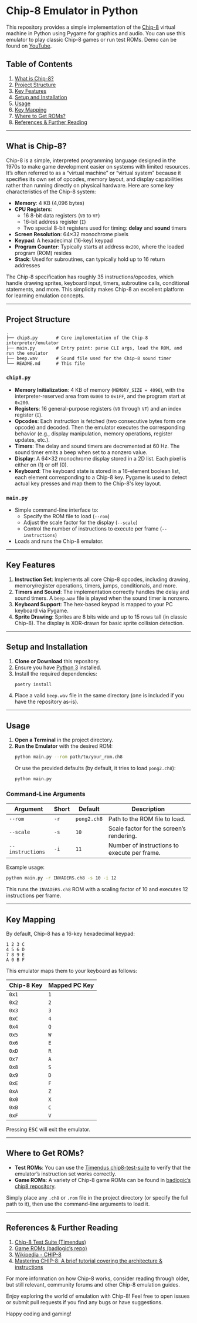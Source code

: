 # Chip-8 Emulator in Python

This repository provides a simple implementation of the [Chip-8](#what-is-chip-8) virtual machine in Python using Pygame for graphics and audio. You can use this emulator to play classic Chip-8 games or run test ROMs. Demo can be found on [YouTube](https://www.youtube.com/watch?v=C0t2sXF5C34).

## Table of Contents

1. [What is Chip-8?](#what-is-chip-8)
2. [Project Structure](#project-structure)
3. [Key Features](#key-features)
4. [Setup and Installation](#setup-and-installation)
5. [Usage](#usage)
6. [Key Mapping](#key-mapping)
7. [Where to Get ROMs?](#where-to-get-roms)
8. [References & Further Reading](#references--further-reading)

---

## What is Chip-8?

Chip-8 is a simple, interpreted programming language designed in the 1970s to make game development easier on systems with limited resources. It’s often referred to as a “virtual machine” or “virtual system” because it specifies its own set of opcodes, memory layout, and display capabilities rather than running directly on physical hardware. Here are some key characteristics of the Chip-8 system:

- **Memory**: 4 KB (4,096 bytes)
- **CPU Registers**:
  - 16 8-bit data registers (`V0` to `VF`)
  - 16-bit address register (`I`)
  - Two special 8-bit registers used for timing: **delay** and **sound** timers
- **Screen Resolution**: 64×32 monochrome pixels
- **Keypad**: A hexadecimal (16-key) keypad
- **Program Counter**: Typically starts at address `0x200`, where the loaded program (ROM) resides
- **Stack**: Used for subroutines, can typically hold up to 16 return addresses

The Chip-8 specification has roughly 35 instructions/opcodes, which handle drawing sprites, keyboard input, timers, subroutine calls, conditional statements, and more. This simplicity makes Chip-8 an excellent platform for learning emulation concepts.

---

## Project Structure

```
.
├── chip8.py       # Core implementation of the Chip-8 interpreter/emulator
├── main.py        # Entry point: parse CLI args, load the ROM, and run the emulator
├── beep.wav       # Sound file used for the Chip-8 sound timer
└── README.md      # This file
```

### `chip8.py`
- **Memory Initialization**: 4 KB of memory (`MEMORY_SIZE = 4096`), with the interpreter-reserved area from `0x000` to `0x1FF`, and the program start at `0x200`.
- **Registers**: 16 general-purpose registers (`V0` through `VF`) and an index register (`I`).
- **Opcodes**: Each instruction is fetched (two consecutive bytes form one opcode) and decoded. Then the emulator executes the corresponding behavior (e.g., display manipulation, memory operations, register updates, etc.).
- **Timers**: The delay and sound timers are decremented at 60 Hz. The sound timer emits a beep when set to a nonzero value.
- **Display**: A 64×32 monochrome display stored in a 2D list. Each pixel is either on (1) or off (0).
- **Keyboard**: The keyboard state is stored in a 16-element boolean list, each element corresponding to a Chip-8 key. Pygame is used to detect actual key presses and map them to the Chip-8's key layout.

### `main.py`
- Simple command-line interface to:
  - Specify the ROM file to load (`--rom`)
  - Adjust the scale factor for the display (`--scale`)
  - Control the number of instructions to execute per frame (`--instructions`)
- Loads and runs the Chip-8 emulator.

---

## Key Features

1. **Instruction Set**: Implements all core Chip-8 opcodes, including drawing, memory/register operations, timers, jumps, conditionals, and more.
2. **Timers and Sound**: The implementation correctly handles the delay and sound timers. A `beep.wav` file is played when the sound timer is nonzero.
3. **Keyboard Support**: The hex-based keypad is mapped to your PC keyboard via Pygame.
4. **Sprite Drawing**: Sprites are 8 bits wide and up to 15 rows tall (in classic Chip-8). The display is XOR-drawn for basic sprite collision detection.

---

## Setup and Installation

1. **Clone or Download** this repository.
2. Ensure you have [Python 3](https://www.python.org/) installed.
3. Install the required dependencies:
   ```bash
   poetry install
   ```
4. Place a valid `beep.wav` file in the same directory (one is included if you have the repository as-is).

---

## Usage

1. **Open a Terminal** in the project directory.
2. **Run the Emulator** with the desired ROM:
   ```bash
   python main.py --rom path/to/your_rom.ch8
   ```
   Or use the provided defaults (by default, it tries to load `pong2.ch8`):
   ```bash
   python main.py
   ```

### Command-Line Arguments

| Argument           | Short | Default       | Description                                               |
|--------------------|-------|---------------|-----------------------------------------------------------|
| `--rom`            | `-r`  | `pong2.ch8`   | Path to the ROM file to load.                             |
| `--scale`          | `-s`  | `10`          | Scale factor for the screen’s rendering.                  |
| `--instructions`   | `-i`  | `11`          | Number of instructions to execute per frame.              |

Example usage:
```bash
python main.py -r INVADERS.ch8 -s 10 -i 12
```
This runs the `INVADERS.ch8` ROM with a scaling factor of 10 and executes 12 instructions per frame.

---

## Key Mapping

By default, Chip-8 has a 16-key hexadecimal keypad:

```
1 2 3 C
4 5 6 D
7 8 9 E
A 0 B F
```

This emulator maps them to your keyboard as follows:

| Chip-8 Key | Mapped PC Key |
|------------|---------------|
| `0x1`      | `1`           |
| `0x2`      | `2`           |
| `0x3`      | `3`           |
| `0xC`      | `4`           |
| `0x4`      | `Q`           |
| `0x5`      | `W`           |
| `0x6`      | `E`           |
| `0xD`      | `R`           |
| `0x7`      | `A`           |
| `0x8`      | `S`           |
| `0x9`      | `D`           |
| `0xE`      | `F`           |
| `0xA`      | `Z`           |
| `0x0`      | `X`           |
| `0xB`      | `C`           |
| `0xF`      | `V`           |

Pressing <kbd>ESC</kbd> will exit the emulator.

---

## Where to Get ROMs?

- **Test ROMs**: You can use the [Timendus chip8-test-suite](https://github.com/Timendus/chip8-test-suite) to verify that the emulator’s instruction set works correctly.
- **Game ROMs**: A variety of Chip-8 game ROMs can be found in [badlogic’s chip8 repository](https://github.com/badlogic/chip8/tree/master/roms).

Simply place any `.ch8` or `.rom` file in the project directory (or specify the full path to it), then use the command-line arguments to load it.

---

## References & Further Reading

1. [Chip-8 Test Suite (Timendus)](https://github.com/Timendus/chip8-test-suite)
2. [Game ROMs (badlogic’s repo)](https://github.com/badlogic/chip8/tree/master/roms)
3. [Wikipedia - CHIP-8](https://en.wikipedia.org/wiki/CHIP-8)
4. [Mastering CHIP-8: A brief tutorial covering the architecture & instructions](http://mattmik.com/files/chip8/mastering/chip8.html)

For more information on how Chip-8 works, consider reading through older, but still relevant, community forums and other Chip-8 emulation guides. 

Enjoy exploring the world of emulation with Chip-8! Feel free to open issues or submit pull requests if you find any bugs or have suggestions. 

Happy coding and gaming!

